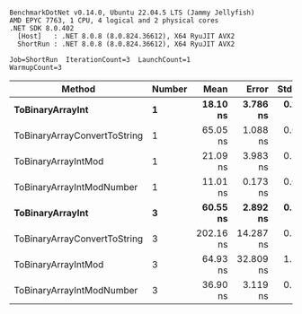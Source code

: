 ```

BenchmarkDotNet v0.14.0, Ubuntu 22.04.5 LTS (Jammy Jellyfish)
AMD EPYC 7763, 1 CPU, 4 logical and 2 physical cores
.NET SDK 8.0.402
  [Host]   : .NET 8.0.8 (8.0.824.36612), X64 RyuJIT AVX2
  ShortRun : .NET 8.0.8 (8.0.824.36612), X64 RyuJIT AVX2

Job=ShortRun  IterationCount=3  LaunchCount=1  
WarmupCount=3  

```
| Method                       | Number | Mean      | Error     | StdDev   | Min       | Max       | Gen0   | Allocated |
|----------------------------- |------- |----------:|----------:|---------:|----------:|----------:|-------:|----------:|
| **ToBinaryArrayInt**             | **1**      |  **18.10 ns** |  **3.786 ns** | **0.208 ns** |  **17.90 ns** |  **18.31 ns** | **0.0004** |      **32 B** |
| ToBinaryArrayConvertToString | 1      |  65.05 ns |  1.088 ns | 0.060 ns |  64.98 ns |  65.09 ns | 0.0011 |      96 B |
| ToBinaryArrayIntMod          | 1      |  21.09 ns |  3.983 ns | 0.218 ns |  20.86 ns |  21.29 ns | 0.0004 |      32 B |
| ToBinaryArrayIntModNumber    | 1      |  11.01 ns |  0.173 ns | 0.009 ns |  11.00 ns |  11.02 ns | 0.0004 |      32 B |
| **ToBinaryArrayInt**             | **3**      |  **60.55 ns** |  **2.892 ns** | **0.159 ns** |  **60.38 ns** |  **60.70 ns** | **0.0011** |      **96 B** |
| ToBinaryArrayConvertToString | 3      | 202.16 ns | 14.287 ns | 0.783 ns | 201.27 ns | 202.70 ns | 0.0033 |     296 B |
| ToBinaryArrayIntMod          | 3      |  64.93 ns | 32.809 ns | 1.798 ns |  63.53 ns |  66.96 ns | 0.0011 |      96 B |
| ToBinaryArrayIntModNumber    | 3      |  36.90 ns |  3.119 ns | 0.171 ns |  36.71 ns |  37.01 ns | 0.0011 |      96 B |
